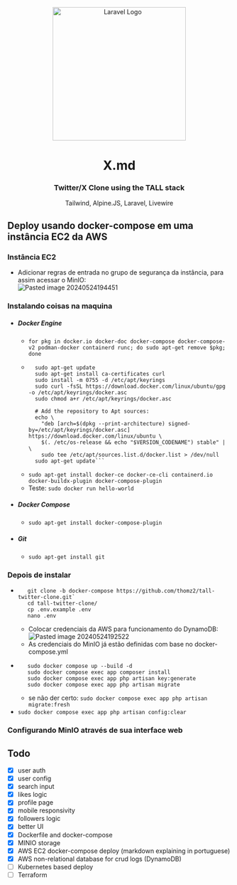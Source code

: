 <p align="center"><a href="https://laravel.com" target="_blank"><img src="https://raw.githubusercontent.com/laravel/art/master/logo-lockup/5%20SVG/2%20CMYK/1%20Full%20Color/laravel-logolockup-cmyk-red.svg" width="300" alt="Laravel Logo"></a></p>

<div align="center">   
    <h1>X.md</h1>
    <h3>Twitter/X Clone using the TALL stack</h3>
    <p color="gray">Tailwind, Alpine.JS, Laravel, Livewire</p>
</div>

## Deploy usando docker-compose em uma instância EC2 da AWS


### Instância EC2

- Adicionar regras de entrada no grupo de segurança da instância, para assim acessar o MinIO:<br>![Pasted image 20240524194451](https://github.com/thomz2/tall-twitter-clone/assets/82160387/daed0f07-d881-4423-a049-6df39411ab5d)
### Instalando coisas na maquina
- ##### Docker Engine
	- `for pkg in docker.io docker-doc docker-compose docker-compose-v2 podman-docker containerd runc; do sudo apt-get remove $pkg; done`
	- ```# Add Docker's official GPG key:
		sudo apt-get update
		sudo apt-get install ca-certificates curl
		sudo install -m 0755 -d /etc/apt/keyrings
		sudo curl -fsSL https://download.docker.com/linux/ubuntu/gpg -o /etc/apt/keyrings/docker.asc
		sudo chmod a+r /etc/apt/keyrings/docker.asc
		
		# Add the repository to Apt sources:
		echo \
		  "deb [arch=$(dpkg --print-architecture) signed-by=/etc/apt/keyrings/docker.asc] https://download.docker.com/linux/ubuntu \
		  $(. /etc/os-release && echo "$VERSION_CODENAME") stable" | \
		  sudo tee /etc/apt/sources.list.d/docker.list > /dev/null
		sudo apt-get update```
	- ```sudo apt-get install docker-ce docker-ce-cli containerd.io docker-buildx-plugin docker-compose-plugin```
	- Teste: `sudo docker run hello-world`
- ##### Docker Compose
	- `sudo apt-get install docker-compose-plugin`
- ##### Git
	- `sudo apt-get install git`
	
### Depois de instalar
- ```
     git clone -b docker-compose https://github.com/thomz2/tall-twitter-clone.git`
     cd tall-twitter-clone/
     cp .env.example .env
     nano .env
  ```
	- Colocar credenciais da AWS para funcionamento do DynamoDB:<br>![Pasted image 20240524192522](https://github.com/thomz2/tall-twitter-clone/assets/82160387/a9342ffb-8952-407b-9eda-8e546ab6802f)
	- As credenciais do MinIO já estão definidas com base no docker-compose.yml
- ```
     sudo docker compose up --build -d
     sudo docker compose exec app composer install
     sudo docker compose exec app php artisan key:generate
     sudo docker compose exec app php artisan migrate
  ```
	- se não der certo: `sudo docker compose exec app php artisan migrate:fresh`
- `sudo docker compose exec app php artisan config:clear`

### Configurando MinIO através de sua interface web

## Todo

- [x] user auth<br>
- [x] user config<br>
- [x] search input<br>
- [x] likes logic<br>
- [x] profile page<br>
- [x] mobile responsivity<br>
- [x] followers logic<br>
- [x] better UI<br>
- [x] Dockerfile and docker-compose<br>
- [x] MINIO storage<br>
- [x] AWS EC2 docker-compose deploy (markdown explaining in portuguese)<br>
- [x] AWS non-relational database for crud logs (DynamoDB)<br>
- [ ] Kubernetes based deploy<br>
- [ ] Terraform 
